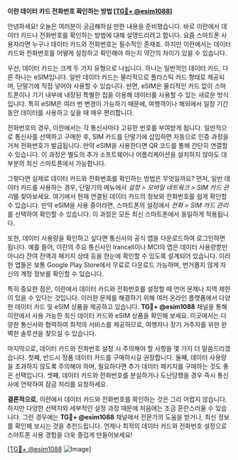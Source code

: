**이란 데이터 카드 전화번호 확인하는 방법 [[TG💪+ @esim1088](https://t.me/s/esim1088)]**

안녕하세요! 오늘은 여러분이 궁금해하실 만한 내용을 준비했습니다. 바로 이란에서 데이터 카드나 전화번호를 확인하는 방법에 대해 설명드리려고 합니다. 요즘 스마트폰 사용자라면 누구나 데이터 카드와 전화번호는 필수적인 존재죠. 하지만 이란에서는 데이터 카드와 전화번호를 어떻게 설정하고 확인해야 하는지 약간의 차이가 있을 수 있습니다.

우선, 데이터 카드는 크게 두 가지 유형으로 나뉩니다. 하나는 일반적인 데이터 카드, 다른 하나는 eSIM입니다. 일반 데이터 카드는 물리적으로 플라스틱 카드 형태로 제공되며, 단말기에 직접 넣어야 사용할 수 있습니다. 반면, eSIM은 물리적인 카드 없이 스마트폰이나 기기 내부에 내장된 특별한 칩을 이용해 데이터를 사용할 수 있는 새로운 방식입니다. 특히 eSIM은 여러 번 변경이 가능하기 때문에, 여행객이나 해외에서 일정 기간 동안 데이터를 사용하고 싶을 때 매우 편리합니다.

전화번호의 경우, 이란에서는 각 통신사마다 고유한 번호를 부여받게 됩니다. 일반적으로 통신사를 선택하고 구매한 후, SIM 카드를 단말기에 삽입하면 자동으로 인증 과정을 거쳐 전화번호가 발급됩니다. 만약 eSIM을 사용한다면 QR 코드를 통해 간단히 연결할 수 있습니다. 이 과정은 별도의 추가 소프트웨어나 어플리케이션을 설치하지 않아도 대부분의 최신 스마트폰에서 가능합니다.

그렇다면 실제로 데이터 카드와 전화번호를 확인하는 방법은 무엇일까요? 먼저, 일반 데이터 카드를 사용하는 경우, 단말기의 메뉴에서 *설정 > 모바일 네트워크 > SIM 카드 관리*를 찾아보세요. 여기에서 현재 연결된 데이터 카드의 정보와 전화번호를 쉽게 확인할 수 있습니다. 만약 eSIM을 사용 중이라면, 스마트폰의 설정에서 *전화 > SIM 카드 관리*를 선택하여 확인할 수 있습니다. 이 과정은 모든 최신 스마트폰에서 동일하게 적용됩니다.

또한, 데이터 사용량을 확인하고 싶다면 통신사의 공식 앱을 다운로드하여 로그인하면 됩니다. 예를 들어, 이란의 주요 통신사인 Irancell이나 MCI의 앱은 데이터 사용량뿐만 아니라 잔여 잔액과 패키지 상태 등을 한눈에 확인할 수 있도록 설계되어 있습니다. 이러한 앱들은 보통 Google Play Store에서 무료로 다운로드 가능하며, 번거롭지 않게 자신의 계정 정보를 확인할 수 있습니다.

특히 중요한 점은, 이란에서 데이터 카드와 전화번호를 설정할 때 언어 문제나 지역 제한이 있을 수 있다는 것입니다. 이러한 문제를 해결하기 위해 여러 온라인 플랫폼에서 다양한 데이터 카드 및 eSIM 상품을 제공하고 있습니다. **TG💪+ @esim1088** 채널을 통해 이란에서 사용 가능한 최신 데이터 카드와 eSIM 상품을 확인해 보세요. 이곳에서는 다양한 통신사와 협력하여 최적의 서비스를 제공하므로, 여행자나 장기 거주자를 위한 완벽한 솔루션을 찾으실 수 있습니다.

마지막으로, 데이터 카드와 전화번호 설정 시 주의해야 할 사항을 몇 가지 더 말씀드리겠습니다. 첫째, 반드시 정품 데이터 카드를 구매하시길 권장합니다. 둘째, 데이터 사용량을 초과하지 않도록 주의해야 하며, 필요하다면 추가 데이터 패키지를 구매하는 것도 좋은 선택입니다. 셋째, 데이터 카드와 전화번호를 분실하거나 도난당했을 경우 즉시 통신사에 연락하여 잠금 처리를 요청하세요.

**결론적으로**, 이란에서 데이터 카드와 전화번호를 확인하는 것은 그리 어렵지 않습니다. 하지만 다양한 선택지와 세부적인 설정 과정 때문에 처음에는 조금 혼란스러울 수 있습니다. 그런 경우에는 **TG💪+ @esim1088** 채널에서 전문가의 도움을 받거나, 최신 정보를 확인해 보시는 것을 추천드립니다. 언제나 최적의 데이터 카드와 전화번호 설정으로 스마트폰 사용 경험을 더욱 즐겁게 만들어보세요!

[[TG💪+ @esim1088](https://t.me/s/esim1088) ![Image](https://i.postimg.cc/Y0z9fWf4/image.png)]